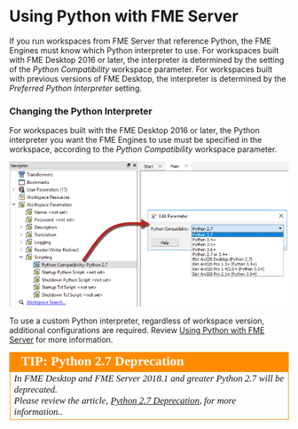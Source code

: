 # Using Python with FME Server #

If you run workspaces from FME Server that reference Python, the FME Engines must know which Python interpreter to use. For workspaces built with FME Desktop 2016 or later, the interpreter is determined by the setting of the *Python Compatibility* workspace parameter. For workspaces built with previous versions of FME Desktop, the interpreter is determined by the *Preferred Python Interpreter* setting.

### Changing the Python Interpreter ###

For workspaces built with the FME Desktop 2016 or later, the Python interpreter you want the FME Engines to use must be specified in the workspace, according to the *Python Compatibility* workspace parameter.  

![](./Images/5.003.PythonCompatibility.png)

To use a custom Python interpreter, regardless of workspace version, additional configurations are required.  Review [Using Python with FME Server](http://docs.safe.com/fme/2018.0/html/FME_Server_Documentation/Content/AdminGuide/Using-Python-with-FME_Server.htm) for more information.

<!--Tip Section-->

<table style="border-spacing: 0px">
<tr>
<td style="vertical-align:middle;background-color:darkorange;border: 2px solid darkorange">
<i class="fa fa-info-circle fa-lg fa-pull-left fa-fw" style="color:white;padding-right: 12px;vertical-align:text-top"></i>
<span style="color:white;font-size:x-large;font-weight: bold;font-family:serif">TIP: Python 2.7 Deprecation</span>
</td>
</tr>

<tr>
<td style="border: 1px solid darkorange">
<span style="font-family:serif; font-style:italic; font-size:larger">
In FME Desktop and FME Server 2018.1 and greater Python 2.7 will be deprecated.
<br>Please review the article, <a href="https://knowledge.safe.com/articles/71635/python-27-deprecation.html">Python 2.7 Deprecation</a>, for more information..
</span>
</td>
</tr>
</table>
